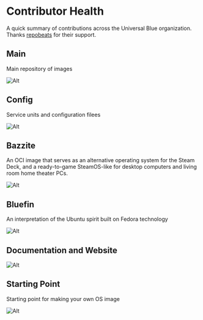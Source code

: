 # Contributor Health

A quick summary of contributions across the Universal Blue organization.
Thanks [repobeats](https://repobeats.axiom.co/) for their support.

## Main

Main repository of images

![Alt](https://repobeats.axiom.co/api/embed/4a1dff0ffca91878c0d6fd775302e9ff21214b31.svg "Repobeats analytics image")

## Config

Service units and configuration filees

![Alt](https://repobeats.axiom.co/api/embed/8e36cadc13075a30e15a27a133df8e56389bbfc7.svg "Repobeats analytics image")

## Bazzite

An OCI image that serves as an alternative operating system for the Steam Deck, and a ready-to-game SteamOS-like for desktop computers and living room home theater PCs. 

![Alt](https://repobeats.axiom.co/api/embed/86b500d79c613015ad16f56df76c8e13f3fd98ae.svg "Repobeats analytics image")

## Bluefin

 An interpretation of the Ubuntu spirit built on Fedora technology 

![Alt](https://repobeats.axiom.co/api/embed/7d4d3d6239bfb43fa6df8054b940d116727c833f.svg "Repobeats analytics image")

## Documentation and Website

![Alt](https://repobeats.axiom.co/api/embed/830b31157bb362c644a7b64e4abb19a9dfff8cff.svg "Repobeats analytics image")

## Starting Point

Starting point for making your own OS image 

![Alt](https://repobeats.axiom.co/api/embed/4982b0ef8c8ae20341c2361642f92aeb17c1fb3d.svg "Repobeats analytics image")
